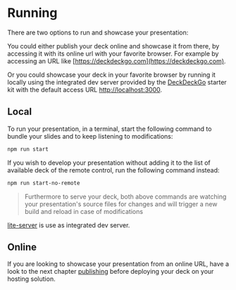 # Running

There are two options to run and showcase your presentation:

You could either publish your deck online and showcase it from there, by accessing it with its online url with your favorite browser. For example by accessing an URL like [https://deckdeckgo.com](https://deckdeckgo.com).

Or you could showcase your deck in your favorite browser by running it locally using the integrated dev server provided by the [DeckDeckGo] starter kit with the default access URL [http://localhost:3000](http://localhost:3000).

## Local

To run your presentation, in a terminal, start the following command to bundle your slides and to keep listening to modifications:

```bash
npm run start
```

If you wish to develop your presentation without adding it to the list of available deck of the remote control, run the following command instead:

```bash
npm run start-no-remote
```

> Furthermore to serve your deck, both above commands are watching your presentation's source files for changes and will trigger a new build and reload in case of modifications

[lite-server](https://github.com/johnpapa/lite-server) is use as integrated dev server.

## Online

If you are looking to showcase your presentation from an online URL, have a look to the next chapter [publishing](/docs/publishing) before deploying your deck on your hosting solution.

[DeckDeckGo]: https://deckdeckgo.com 